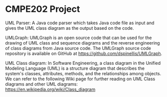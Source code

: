# CMPE202 Project

UML Parser:
A Java code parser which takes Java code file as input and gives the UML class diagram as the output based on the code.

UMLGraph:
UMLGraph is an open source code that can be used for the drawing of UML class and sequence diagrams and the reverse engineering of class diagrams from Java source code. 
The UMLGraph source code repository is available on GitHub at https://github.com/dspinellis/UMLGraph.

UML Class diagram:
In Software Engineering, a class diagram in the Unified Modeling Language (UML) is a structure diagram that describes the system's classes, attributes, methods, and the relationships among objects.
We can refer to the following Wiki page for further reading on UML Class diagrams and other UML diagrams: https://en.wikipedia.org/wiki/Class_diagram
